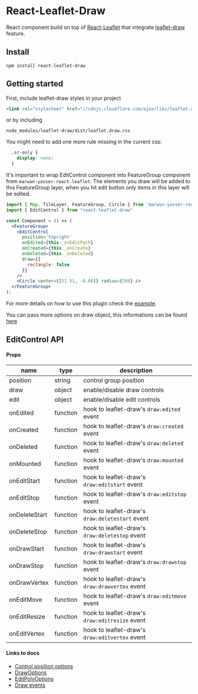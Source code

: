 # React-Leaflet-Draw

React component build on top of [React-Leaflet](https://github.com/PaulLeCam/react-leaflet) that integrate [leaflet-draw](https://github.com/Leaflet/Leaflet.draw) feature.

## Install

```
npm install react-leaflet-draw
```

## Getting started

First, include leaflet-draw styles in your project
```html
<link rel="stylesheet" href="//cdnjs.cloudflare.com/ajax/libs/leaflet.draw/1.0.4/leaflet.draw.css"/>
```
or by including
```
node_modules/leaflet-draw/dist/leaflet.draw.css
```

You might need to add one more rule missing in the current css:
```css
  .sr-only {
    display: none;
  }
```

It's important to wrap EditControl component into FeatureGroup component from `marwan-yasser-react-leaflet`.
The elements you draw will be added to this FeatureGroup layer, when you hit edit button only items in this layer will be edited.

```jsx
import { Map, TileLayer, FeatureGroup, Circle } from 'marwan-yasser-react-leaflet';
import { EditControl } from "react-leaflet-draw"

const Component = () => (
  <FeatureGroup>
    <EditControl
      position='topright'
      onEdited={this._onEditPath}
      onCreated={this._onCreate}
      onDeleted={this._onDeleted}
      draw={{
        rectangle: false
      }}
    />
    <Circle center={[51.51, -0.06]} radius={200} />
  </FeatureGroup>
);
```

For more details on how to use this plugin check the [example](example/edit-control.js).

You can pass more options on draw object, this informations can be found [here](https://github.com/Leaflet/Leaflet.draw#user-content-example-leafletdraw-config)

## EditControl API

#### Props

|name            |type                        |description                                           |
|----------------|----------------------------|------------------------------------------------------|
|position        |string                      |control group position                                |
|draw            |object <DrawOptions>        |enable/disable draw controls                          |
|edit            |object <EditPolyOptions>    |enable/disable edit controls                          |
|onEdited        |function                    |hook to leaflet-draw's `draw:edited` event            |
|onCreated       |function                    |hook to leaflet-draw's `draw:created` event           |
|onDeleted       |function                    |hook to leaflet-draw's `draw:deleted` event           |
|onMounted       |function                    |hook to leaflet-draw's `draw:mounted` event           |
|onEditStart     |function                    |hook to leaflet-draw's `draw:editstart` event         |
|onEditStop      |function                    |hook to leaflet-draw's `draw:editstop` event          |
|onDeleteStart   |function                    |hook to leaflet-draw's `draw:deletestart` event       |
|onDeleteStop    |function                    |hook to leaflet-draw's `draw:deletestop` event        |
|onDrawStart     |function                    |hook to leaflet-draw's `draw:drawstart` event         |
|onDrawStop      |function                    |hook to leaflet-draw's `draw:drawstop` event          |
|onDrawVertex    |function                    |hook to leaflet-draw's `draw:drawvertex` event        |
|onEditMove      |function                    |hook to leaflet-draw's `draw:editmove` event          |
|onEditResize    |function                    |hook to leaflet-draw's `draw:editresize` event          |
|onEditVertex    |function                    |hook to leaflet-draw's `draw:editvertex` event          |

#### Links to docs

* [Control position options](http://leafletjs.com/reference.html#control-positions)
* [DrawOptions](https://leaflet.github.io/Leaflet.draw/docs/leaflet-draw-latest.html#drawoptions)
* [EditPolyOptions](https://leaflet.github.io/Leaflet.draw/docs/leaflet-draw-latest.html#editpolyoptions)
* [Draw events](https://leaflet.github.io/Leaflet.draw/docs/leaflet-draw-latest.html#l-draw-event)
